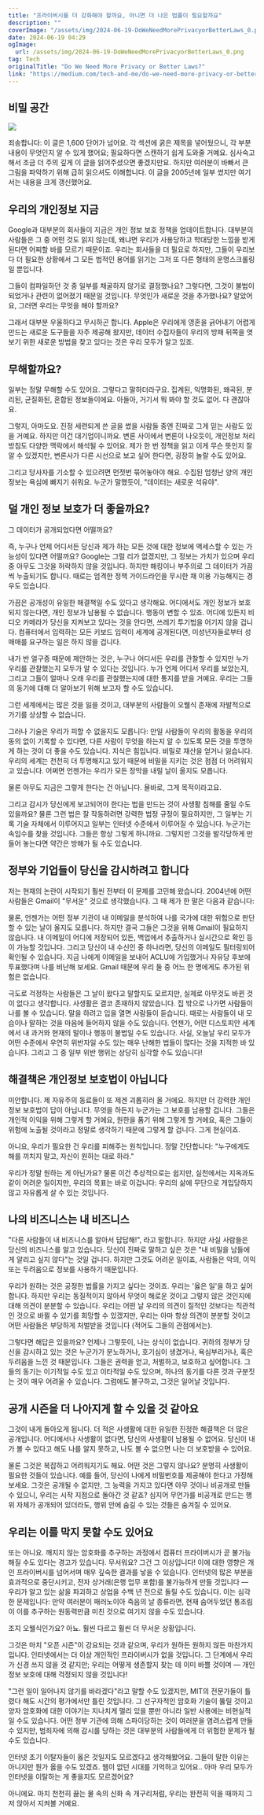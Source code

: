```yaml
---
title: "프라이버시를 더 강화해야 할까요, 아니면 더 나은 법률이 필요할까요"
description: ""
coverImage: "/assets/img/2024-06-19-DoWeNeedMorePrivacyorBetterLaws_0.png"
date: 2024-06-19 04:29
ogImage: 
  url: /assets/img/2024-06-19-DoWeNeedMorePrivacyorBetterLaws_0.png
tag: Tech
originalTitle: "Do We Need More Privacy or Better Laws?"
link: "https://medium.com/tech-and-me/do-we-need-more-privacy-or-better-laws-bc502f1ea2fb"
---
```



## 비밀 공간

<img src="/assets/img/2024-06-19-DoWeNeedMorePrivacyorBetterLaws_0.png" />

죄송합니다: 이 글은 1,600 단어가 넘어요. 각 섹션에 굵은 제목을 넣어뒀으니, 각 부분 내용이 무엇인지 알 수 있게 했어요; 필요하다면 스캔하기 쉽게 도와줄 거예요. 심사숙고해서 조금 더 주의 깊게 이 글을 읽어주셨으면 좋겠지만요. 하지만 여러분이 바빠서 큰 그림을 파악하기 위해 급히 읽으셔도 이해합니다. 이 글을 2005년에 일부 썼지만 여기서는 내용을 크게 갱신했어요.

## 우리의 개인정보 지금

<div class="content-ad"></div>

Google과 대부분의 회사들이 지금은 개인 정보 보호 정책을 업데이트합니다. 대부분의 사람들은 그 중 어떤 것도 읽지 않는데, 왜냐면 우리가 사용당하고 학대당한 느낌을 받게 된다면 어찌할 바를 모르기 때문이죠. 우리는 회사들을 더 필요로 하지만, 그들이 우리보다 더 필요한 상황에서 그 모든 법적인 용어를 읽기는 그저 또 다른 형태의 운명스크롤링일 뿐입니다.

그들이 컴파일하던 것 중 일부를 채굴하지 않기로 결정했나요? 그렇다면, 그것이 불법이 되었거나 관련이 없어졌기 때문일 것입니다. 무엇인가 새로운 것을 추가했나요? 알았어요, 그러면 우리는 무엇을 해야 할까요?

그래서 대부분 우울하다고 무시하곤 합니다. Apple은 우리에게 영혼을 긁어내기 어렵게 만드는 새로운 도구들을 자주 제공해 왔지만, 데이터 수집자들이 우리의 방패 뒤쪽을 엿보기 위한 새로운 방법을 찾고 있다는 것은 우리 모두가 알고 있죠.

## 무해할까요?

<div class="content-ad"></div>

일부는 정말 무해할 수도 있어요. 그렇다고 말하더라구요. 집계된, 익명화된, 왜곡된, 분리된, 균질화된, 혼합된 정보들이에요. 아들아, 거기서 뭐 봐야 할 것도 없어. 다 괜찮아요.

그렇지, 아마도요. 진정 세련되게 쓴 글을 썼을 사람들 중엔 진짜로 그게 믿는 사람도 있을 거예요. 하지만 이건 대기업이니까요. 변론 사이에서 변론이 나오듯이, 개인정보 처리 방침도 다양한 맥락에서 해석될 수 있어요. 제가 한 번 정책을 읽고 이게 무슨 뜻인지 잘 알 수 있겠지만, 변론사가 다른 시선으로 보고 싶어 한다면, 굉장히 놀랄 수도 있어요.

그리고 당사자를 기소할 수 있으려면 먼젓번 묶어놓아야 해요. 수집된 엄청난 양의 개인 정보는 욕심에 빠지기 쉬워요. 누군가 말했듯이, "데이터는 새로운 석유야".

## 덜 개인 정보 보호가 더 좋을까요?

<div class="content-ad"></div>

그 데이터가 공개되었다면 어떨까요?

즉, 누구나 언제 어디서든 당신과 제가 하는 모든 것에 대한 정보에 액세스할 수 있는 가능성이 있다면 어떨까요? Google는 그럴 리가 없겠지만, 그 정보는 가치가 있으며 우리 중 아무도 그것을 허락하지 않을 것입니다. 하지만 해킹이나 부주의로 그 데이터가 가끔씩 누출되기도 합니다. 때로는 엄격한 정책 가이드라인을 무시한 채 이용 가능해지는 경우도 있습니다.

가끔은 공개성이 유일한 해결책일 수도 있다고 생각해요. 어디에서도 개인 정보가 보호되지 않는다면, 개인 정보가 남용될 수 없습니다. 행동이 변할 수 있죠. 어디에 있든지 비디오 카메라가 당신을 지켜보고 있다는 것을 안다면, 쓰레기 투기법을 어기지 않을 겁니다. 컴퓨터에서 입력하는 모든 키보드 입력이 세계에 공개된다면, 미성년자들로부터 성매매를 요구하는 일은 하지 않을 겁니다.

내가 반 얼구증 때문에 제안하는 것은, 누구나 어디서든 우리를 관찰할 수 있지만 누가 우리를 관찰했는지 모두가 알 수 있다는 것입니다. 누가 언제 어디서 우리를 보았는지, 그리고 그들이 얼마나 오래 우리를 관찰했는지에 대한 통지를 받을 거예요. 우리는 그들의 동기에 대해 더 알아보기 위해 보고자 할 수도 있습니다.

<div class="content-ad"></div>

그런 세계에서는 많은 것을 잃을 것이고, 대부분의 사람들이 오웰식 존재에 자발적으로 가기를 상상할 수 없습니다.

그러나 기술은 우리가 피할 수 없을지도 모릅니다: 만일 사람들이 우리의 활동을 우리의 동의 없이 기록할 수 있다면, 다른 사람이 무엇을 하는지 알 수 있도록 모든 것을 투명하게 하는 것이 더 좋을 수도 있습니다. 지식은 힘입니다. 비밀로 재산을 얻거나 잃습니다. 우리의 세계는 천천히 더 투명해지고 있기 때문에 비밀을 지키는 것은 점점 더 어려워지고 있습니다. 어쩌면 언젠가는 우리가 모든 장막을 내릴 날이 올지도 모릅니다.

물론 아무도 지금은 그렇게 한다는 건 아닙니다. 욜바로, 그게 목적이라고요.

그리고 감시가 당신에게 보고되어야 한다는 법을 만드는 것이 사생활 침해를 줄일 수도 있을까요? 물론 그런 법은 잘 작동하려면 강력한 법정 규정이 필요하지만, 그 일부는 기록 기술 자체에서 이루어지고 일부는 인터넷 수준에서 이루어질 수 있습니다. 누군가는 속임수를 찾을 것입니다. 그들은 항상 그렇게 하니까요. 그렇지만 그것을 발각당하게 만들어 놓는다면 약간은 방해가 될 수도 있습니다.

<div class="content-ad"></div>

## 정부와 기업들이 당신을 감시하려고 합니다

저는 현재의 논란이 시작되기 훨씬 전부터 이 문제를 고민해 왔습니다. 2004년에 어떤 사람들은 Gmail이 "무서운" 것으로 생각했습니다. 그 때 제가 한 말은 다음과 같습니다:

물론, 언젠가는 어떤 정부 기관이 내 이메일을 분석하여 나를 국가에 대한 위험으로 판단할 수 있는 날이 올지도 모릅니다. 하지만 결국 그들은 그것을 위해 Gmail이 필요하지 않습니다. 내 이메일이 어디에 저장되어 있든, 백업에서 추출하거나 실시간으로 확인 등이 가능할 것입니다. 그리고 당신이 내 수신인 중 하나라면, 당신의 이메일도 필터링되어 확인될 수 있습니다. 지금 나에게 이메일을 보내어 ACLU에 가입했거나 자유당 후보에 투표했다며 나를 비난해 보세요. Gmail 때문에 우리 둘 중 어느 한 명에게도 추가된 위험은 없습니다.

극도로 걱정하는 사람들은 그 날이 왔다고 말할지도 모르지만, 실제로 아무것도 바뀐 것이 없다고 생각합니다. 사생활은 결코 존재하지 않았습니다. 집 밖으로 나가면 사람들이 나를 볼 수 있습니다. 말을 하려고 입을 열면 사람들이 듣습니다. 때로는 사람들이 내 모습이나 말하는 것을 마음에 들어하지 않을 수도 있습니다. 언젠가, 어떤 디스토피안 세계에서 내 과거와 현재의 말이나 행동이 불법일 수도 있습니다. 사실, 오늘날 우리 모두가 어떤 수준에서 우연히 위반자일 수도 있는 매우 난해한 법들이 많다는 것을 지적한 바 있습니다. 그리고 그 중 일부 위반 행위는 상당히 심각할 수도 있습니다!

<div class="content-ad"></div>

## 해결책은 개인정보 보호법이 아닙니다

미안합니다. 제 자유주의 동료들이 또 제겐 괴롭히러 올 거에요. 하지만 더 강력한 개인정보 보호법이 답이 아닙니다. 무엇을 하든지 누군가는 그 보호를 남용할 겁니다. 그들은 개인적 이익을 위해 그렇게 할 거에요, 원한을 품기 위해 그렇게 할 거에요, 혹은 그들이 위험에 노출될 것이라고 정말로 생각하기 때문에 그렇게 할 겁니다. 그게 현실이죠.

아니요, 우리가 필요한 건 우리를 피해주는 원칙입니다. 정말 간단합니다: "누구에게도 해를 끼치지 말고, 자신이 원하는 대로 하라."

우리가 정말 원하는 게 아닌가요? 물론 이건 추상적으로는 쉽지만, 실천에서는 지옥과도 같이 어려운 일이지만, 우리의 목표는 바로 이겁니다: 우리의 삶에 무단으로 개입당하지 않고 자유롭게 살 수 있는 것입니다.

<div class="content-ad"></div>

## 나의 비즈니스는 내 비즈니스

"다른 사람들이 내 비즈니스를 알아서 답답해!", 라고 말합니다. 하지만 사실 사람들은 당신의 비즈니스를 알고 있습니다. 당신이 진짜로 말하고 싶은 것은 "내 비밀을 남들에게 알리고 싶지 않다"는 것일 겁니다. 하지만 그것도 어려운 일이죠, 사람들은 악의, 이익 또는 두려움으로 정보를 사용하기 때문입니다.

우리가 원하는 것은 공정한 법률을 가지고 싶다는 것이죠. 우리는 '옳은 일'을 하고 싶어합니다. 하지만 우리는 동질적이지 않아서 무엇이 해로운 것이고 그렇지 않은 것인지에 대해 의견이 분분할 수 있습니다. 우리는 어떤 날 우리의 의견이 질적인 것보다는 직관적인 것으로 바뀔 수 있기를 희망할 수 있겠지만, 우리는 아마 항상 의견이 분분할 것이고 어떤 사람들은 부당하게 처벌받을 것입니다 (적어도 그들의 관점에서는).

그렇다면 해답은 있을까요? 언제나 그렇듯이, 나는 상식이 없습니다. 귀하의 정부가 당신을 감시하고 있는 것은 누군가가 분노하거나, 호기심이 생겼거나, 욕심부리거나, 혹은 두려움을 느낀 것 때문입니다. 그들은 권력을 얻고, 처벌하고, 보호하고 싶어합니다. 그들의 동기는 이기적일 수도 있고 이타적일 수도 있으며, 하나의 동기를 다른 것과 구분짓는 것이 매우 어려울 수 있습니다. 그럼에도 불구하고, 그것은 일어날 것입니다.

<div class="content-ad"></div>

## 공개 시즌을 더 나아지게 할 수 있을 것 같아요

그것이 내게 돌아오게 됩니다. 더 적은 사생활에 대한 유일한 진정한 해결책은 더 많은 공개입니다. 어디에서나 사생활이 없다면, 당신의 사생활이 남용될 수 없어요. 당신이 내가 볼 수 있다고 해도 나를 알지 못하고, 나도 볼 수 없으면 나는 더 보호받을 수 있어요.

물론 그것은 복잡하고 어려워지기도 해요. 어떤 것은 그렇지 않나요? 분명히 사생활이 필요한 것들이 있습니다. 예를 들어, 당신이 나에게 비밀번호를 제공해야 한다고 가정해보세요. 그것은 공개될 수 없지만, 그 능력을 가지고 있다면 아무 것이나 비공개로 만들 수 있으니, 우리는 시작 지점으로 돌아간 것 같죠? 심지어 무언가를 비공개로 만드는 행위 자체가 공개되어 있더라도, 행위 안에 숨길 수 있는 것들은 숨겨질 수 있어요.

## 우리는 이를 막지 못할 수도 있어요

<div class="content-ad"></div>

또는 아니요. 깨지지 않는 암호화를 추구하는 과정에서 컴퓨터 프라이버시가 곧 불가능해질 수도 있다는 경고가 있습니다. 무서워요? 그건 그 이상입니다! 이에 대한 영향은 개인 프라이버시를 넘어서며 매우 깊숙한 결과를 낳을 수 있습니다. 인터넷의 많은 부분을 효과적으로 중단시키고, 전자 상거래(은행 업무 포함)를 불가능하게 만들 것입니다 — 우리가 알고 있는 삶을 파괴하고 상업을 수백 년 전으로 돌릴 수도 있습니다. 이는 심각한 문제입니다: 만약 여러분이 패러노이아 죽음의 날 종류라면, 현재 숨어두었던 통조림이 이를 추구하는 원동력만큼 미친 것으로 여기지 않을 수도 있습니다.

조지 오웰식인가요? 아뇨. 훨씬 다르고 훨씬 더 무서운 상황입니다.

그것은 마치 "오픈 시즌"이 강요되는 것과 같으며, 우리가 원하든 원하지 않든 마찬가지입니다. 인터넷에서는 더 이상 개인적인 프라이버시가 없을 것입니다. 그 단계에서 우리가 신경 쓰지 않을 것 같지만; 우리는 어떻게 생존할지 찾는 데 이미 바쁠 것이며 — 개인정보 보호에 대해 걱정되지 않을 것입니다!

"그런 일이 일어나지 않기를 바라겠다"라고 말할 수도 있겠지만, MIT의 전문가들이 틀렸다 해도 시간의 평가에서만 틀린 것입니다. 그 선구자적인 암호화 기술이 뚫릴 것이고 양자 암호화에 대한 이야기는 지나치게 멀리 있을 뿐만 아니라 일반 사용에는 비현실적일 수도 있습니다. 어떤 정부 기관에 의해 스파이당하는 것이 여러분을 염려스럽게 만들 수 있지만, 범죄자에 의해 감시를 당하는 것은 대부분의 사람들에게 더 위험한 문제가 될 수도 있습니다.

<div class="content-ad"></div>

인터넷 초기 이탈자들이 옳은 것일지도 모르겠다고 생각해봤어요. 그들이 말한 이유는 아니지만 뭔가 옳을 수도 있겠죠. 웹이 없던 시대를 기억하고 있어요.. 아마 우리 모두가 인터넷을 이탈하는 게 좋을지도 모르겠어요?

아니에요. 마치 천천히 끓는 물 속의 신화 속 개구리처럼, 우리는 완전히 익을 때까지 그저 앉아서 지켜볼 거예요.
